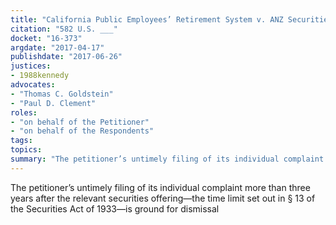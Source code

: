 ```yaml
---
title: "California Public Employees’ Retirement System v. ANZ Securities, Inc."
citation: "582 U.S. ___"
docket: "16-373"
argdate: "2017-04-17"
publishdate: "2017-06-26"
justices:
- 1988kennedy
advocates:
- "Thomas C. Goldstein"
- "Paul D. Clement"
roles:
- "on behalf of the Petitioner"
- "on behalf of the Respondents"
tags:
topics:
summary: "The petitioner’s untimely filing of its individual complaint more than three years after the relevant securities offering—the time limit set out in § 13 of the Securities Act of 1933—is ground for dismissal"
---
```

The petitioner’s untimely filing of its individual complaint more than three years after the relevant securities offering—the time limit set out in § 13 of the Securities Act of 1933—is ground for dismissal


